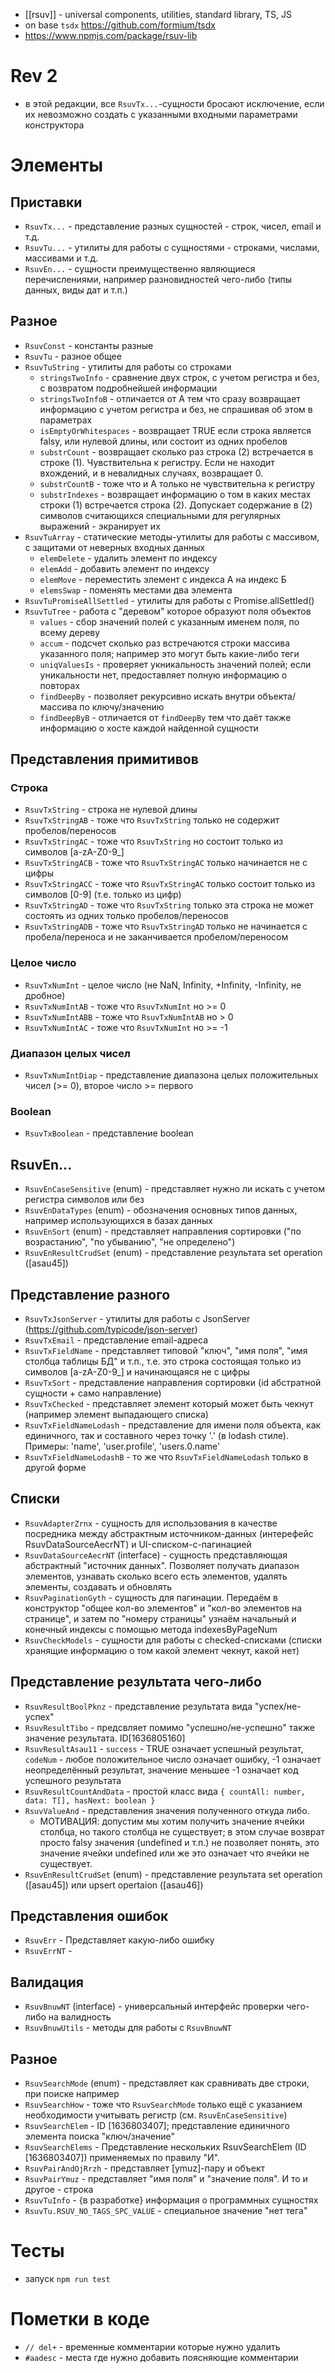 - [[rsuv]] - universal components, utilities, standard library, TS, JS
- on base `tsdx` https://github.com/formium/tsdx
- https://www.npmjs.com/package/rsuv-lib

# Rev 2
- в этой редакции, все `RsuvTx...`-сущности бросают исключение, если их невозможно создать с указанными входными параметрами конструктора 

# Элементы

## Приставки

- `RsuvTx...` - представление разных сущностей - строк, чисел, email и т.д.
- `RsuvTu...` - утилиты для работы с сущностями - строками, числами, массивами и т.д.
- `RsuvEn...` - сущности преимущественно являющиеся перечислениями, например разновидностей чего-либо (типы данных, виды дат и т.п.)

## Разное

- `RsuvConst` - константы разные
- `RsuvTu` - разное общее
- `RsuvTuString` - утилиты для работы со строками
  - `stringsTwoInfo` - сравнение двух строк, с учетом регистра и без, с возвратом подробнейшей информации
  - `stringsTwoInfoB` - отличается от А тем что сразу возвращает информацию с учетом регистра и без, не спрашивая об этом в параметрах
  - `isEmptyOrWhitespaces` - возвращает TRUE если строка является falsy, или нулевой длины, или состоит из одних пробелов
  - `substrCount` - возвращает сколько раз строка (2) встречается в строке (1). Чувствительна к регистру. Если не находит вхождений, и в невалидных случаях, возвращает 0.
  - `substrCountB` - тоже что и А только не чувствительна к регистру
  - `substrIndexes` - возвращает информацию о том в каких местах строки (1) встречается строка (2). Допускает содержание в (2) символов считающихся специальными для регулярных выражений - экранирует их
- `RsuvTuArray` - статические методы-утилиты для работы с массивом, с защитами от неверных входных данных
  - `elemDelete` - удалить элемент по индексу
  - `elemAdd` - добавить элемент по индексу
  - `elemMove` - переместить элемент с индекса А на индекс Б
  - `elemsSwap` - поменять местами два элемента
- `RsuvTuPromiseAllSettled` - утилиты для работы с Promise.allSettled()
- `RsuvTuTree` - работа с "деревом" которое образуют поля объектов
  - `values` - сбор значений полей с указанным именем поля, по всему дереву
  - `accum` - подсчет сколько раз встречаются строки массива указанного поля; например это могут быть какие-либо теги
  - `uniqValuesIs` - проверяет укникальность значений полей; если уникальности нет, предоставляет полную информацию о повторах
  - `findDeepBy` - позволяет рекурсивно искать внутри объекта/массива по ключу/значению
  - `findDeepByB` - отличается от `findDeepBy` тем что даёт также информацию о хосте каждой найденной сущности

## Представления примитивов

### Строка

- `RsuvTxString` - строка не нулевой длины
- `RsuvTxStringAB` - тоже что `RsuvTxString` только не содержит пробелов/переносов
- `RsuvTxStringAC` - тоже что `RsuvTxString` но состоит только из символов [a-zA-Z0-9_]
- `RsuvTxStringACB` - тоже что `RsuvTxStringAC` только начинается не с цифры
- `RsuvTxStringACC` - тоже что `RsuvTxStringAC` только состоит только из символов [0-9] (т.е. только из цифр)
- `RsuvTxStringAD` - тоже что `RsuvTxString` только эта строка не может состоять из одних только пробелов/переносов
- `RsuvTxStringADB` - тоже что `RsuvTxStringAD` только не начинается с пробела/переноса и не заканчивается пробелом/переносом

### Целое число

- `RsuvTxNumInt` - целое число (не NaN, Infinity, +Infinity, -Infinity, не дробное)
- `RsuvTxNumIntAB` - тоже что `RsuvTxNumInt` но >= 0
- `RsuvTxNumIntABB` - тоже что `RsuvTxNumIntAB` но > 0
- `RsuvTxNumIntAC` - тоже что `RsuvTxNumInt` но >= -1

### Диапазон целых чисел
- `RsuvTxNumIntDiap` - представление диапазона целых положительных чисел (>= 0), второе число >= первого

### Boolean

- `RsuvTxBoolean` - представление boolean

## RsuvEn...

- `RsuvEnCaseSensitive` (enum) - представляет нужно ли искать с учетом регистра символов или без
- `RsuvEnDataTypes` (enum) - обозначения основных типов данных, например использующихся в базах данных
- `RsuvEnSort` (enum) - представляет направления сортировки ("по возрастанию", "по убыванию", "не определено")
- `RsuvEnResultCrudSet` (enum) - представление результата set operation ([asau45])

## Представление разного

- `RsuvTxJsonServer` - утилиты для работы с JsonServer (https://github.com/typicode/json-server)
- `RsuvTxEmail` - представление email-адреса
- `RsuvTxFieldName` - представляет типовой "ключ", "имя поля", "имя столбца таблицы БД" и т.п., т.е. это строка состоящая только из символов [a-zA-Z0-9_] и начинающаяся не с цифры
- `RsuvTxSort` - представление направления сортировки (id абстратной сущности + само направление)
- `RsuvTxChecked` - представляет элемент который может быть чекнут (например элемент выпадающего списка)
- `RsuvTxFieldNameLodash` - представление для имени поля объекта, как единичного, так и составного через точку '.' (в lodash стиле). Примеры: 'name', 'user.profile', 'users.0.name'
- `RsuvTxFieldNameLodashB` - то же что `RsuvTxFieldNameLodash` только в другой форме 

## Списки

- `RsuvAdapterZrnx` - сущность для использования в качестве посредника между абстрактным источником-данных (интерефейс RsuvDataSourceAecrNT) и UI-списком-с-пагинацией
- `RsuvDataSourceAecrNT` (interface) - сущность представляющая абстрактный "источник данных". Позволяет получать диапазон элементов, узнавать сколько всего есть элементов, удалять элементы, создавать и обновлять
- `RsuvPaginationGyth` - сущность для пагинации. Передаём в конструктор "общее кол-во элементов" и "кол-во элементов на странице", и затем по "номеру страницы" узнаём начальный и конечный индексы с помощью метода indexesByPageNum
- `RsuvCheckModels` - сущности для работы с checked-списками (списки хранящие информацию о том какой элемент чекнут, какой нет)

## Представление результата чего-либо

- `RsuvResultBoolPknz` - представление результата вида "успех/не-успех"
- `RsuvResultTibo` - предсвляет помимо "успешно/не-успешно" также значение результата. ID[1636805160]
- `RsuvResultAsau11` - `success` - TRUE означает успешный результат, `codeNum` - любое положительное число означает ошибку, -1 означает неопределённый результат, значение меньшее -1 означает код успешного результата
- `RsuvResultCountAndData` - простой класс вида `{ countAll: number, data: T[], hasNext: boolean }`
- `RsuvValueAnd` - представления значения полученного откуда либо.
  - МОТИВАЦИЯ: допустим мы хотим получить значение ячейки столбца, но такого столбца не существует; в этом случае возврат просто falsy значения (undefined и т.п.) не позволяет понять, это значение ячейки undefined или же это означает что ячейки не существует.
- `RsuvEnResultCrudSet` (enum) - представление результата set operation ([asau45]) или upsert opertaion ([asau46])

## Представления ошибок

- `RsuvErr` - Представляет какую-либо ошибку
- `RsuvErrNT` -

## Валидация

- `RsuvBnuwNT` (interface) - универсальный интерфейс проверки чего-либо на валидность
- `RsuvBnuwUtils` - методы для работы с `RsuvBnuwNT`

## Разное

- `RsuvSearchMode` (enum) - представляет как сравнивать две строки, при поиске например
- `RsuvSearchHow` - тоже что `RsuvSearchMode` только ещё с указанием необходимости учитывать регистр (см. `RsuvEnCaseSensitive`)
- `RsuvSearchElem` - ID [1636803407]; представление единичного элемента поиска "ключ/значение"
- `RsuvSearchElems` - Представление нескольких RsuvSearchElem (ID [1636803407]) применяемых по правилу "И". 
- `RsuvPairAndOjRrzh` - представляет [ymuz]-пару и объект <T>
- `RsuvPairYmuz` - представляет "имя поля" и "значение поля". И то и другое - строка
- `RsuvTuInfo` - {в разработке} информация о программных сущностях
- `RsuvTu.RSUV_NO_TAGS_SPC_VALUE` - специальное значение "нет тега"

# Тесты

- запуск `npm run test`

# Пометки в коде
- `// del+` - временные комментарии которые нужно удалить
- `#aadesc` - места где нужно добавить поясняющие комментарии
